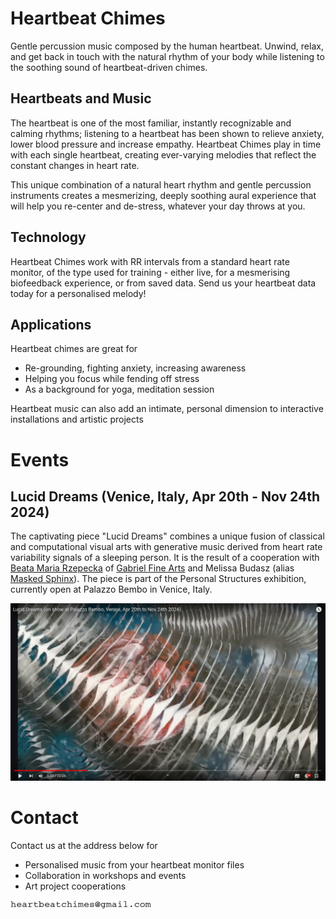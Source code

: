 
# Heartbeat Chimes

Gentle percussion music composed by the human heartbeat. Unwind, relax, and get back in touch with the natural rhythm of your body while listening to the soothing sound of heartbeat-driven chimes.


## Heartbeats and Music

The heartbeat is one of the most familiar, instantly recognizable and calming rhythms; listening to a heartbeat has been shown to relieve anxiety, lower blood pressure and increase empathy. Heartbeat Chimes play in time with each single heartbeat, creating ever-varying melodies that reflect the constant changes in heart rate. 

This unique combination of a natural heart rhythm and gentle percussion instruments creates a mesmerizing, deeply soothing aural experience that will help you re-center and de-stress, whatever your day throws at you.

## Technology

Heartbeat Chimes work with RR intervals from a standard heart rate monitor, of the type used for training - either live, for a mesmerising biofeedback experience, or from saved data. Send us your heartbeat data today for a personalised melody!


## Applications

Heartbeat chimes are great for

* Re-grounding, fighting anxiety, increasing awareness
* Helping you focus while fending off stress
* As a background for yoga, meditation session

Heartbeat music can also add an intimate, personal dimension to interactive installations and artistic projects


# Events

## Lucid Dreams (Venice, Italy,  Apr 20th - Nov 24th 2024)

The captivating piece "Lucid Dreams" combines a unique fusion of classical and computational visual arts with generative music derived from heart rate variability signals of a sleeping person. It is the result of a cooperation with [Beata Maria Rzepecka](https://beatamaria.art/) of [Gabriel Fine Arts](https://gabrielfinearts.com/) and  Melissa Budasz (alias [Masked Sphinx](https://maskedsphinx.com/)). The piece is part of the Personal Structures exhibition, currently open at Palazzo Bembo in Venice, Italy. 


[![Lucid Dreams](assets/img/lucid_dreams_scr.png)](https://www.youtube.com/watch?v=bjx2urbXOjU  "Lucid Dreams")


# Contact

Contact us at the address below for

* Personalised music from your heartbeat monitor files
* Collaboration in workshops and events
* Art project cooperations

![email address image](assets/img/email-address-image.gif)

